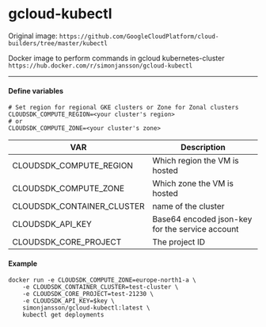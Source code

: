 # gcloud-kubectl

Original image: `https://github.com/GoogleCloudPlatform/cloud-builders/tree/master/kubectl`

Docker image to perform commands in gcloud kubernetes-cluster `https://hub.docker.com/r/simonjansson/gcloud-kubectl`


---

#### Define variables

```
# Set region for regional GKE clusters or Zone for Zonal clusters
CLOUDSDK_COMPUTE_REGION=<your cluster's region>
# or
CLOUDSDK_COMPUTE_ZONE=<your cluster's zone>
```

| VAR | Description |
| ------ | ----------- |
| CLOUDSDK_COMPUTE_REGION   | Which region the VM is hosted |
| CLOUDSDK_COMPUTE_ZONE | Which zone the VM is hosted |
| CLOUDSDK_CONTAINER_CLUSTER    | name of the cluster |
| CLOUDSDK_API_KEY    | Base64 encoded json-key for the service account |
| CLOUDSDK_CORE_PROJECT | The project ID |


#### Example
```
docker run -e CLOUDSDK_COMPUTE_ZONE=europe-north1-a \
    -e CLOUDSDK_CONTAINER_CLUSTER=test-cluster \
    -e CLOUDSDK_CORE_PROJECT=test-21230 \
    -e CLOUDSDK_API_KEY=$key \
    simonjansson/gcloud-kubectl:latest \
    kubectl get deployments
```
